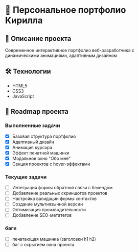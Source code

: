 # 🚀 Персональное портфолио Кирилла

## 📌 Описание проекта

Современное интерактивное портфолио веб-разработчика с динамическими анимациями, адаптивным дизайном

## 🛠 Технологии

- HTML5
- CSS3
- JavaScript

## 🎯 Roadmap проекта

### Выполненные задачи
- [x] Базовая структура портфолио
- [x] Адаптивный дизайн
- [x] Анимация курсора
- [x] Эффект печатной машинки
- [x] Модальное окно "Обо мне"
- [x] Секция проектов с hover-эффектами

### Текущие задачи
- [ ] Интеграция формы обратной связи с бэкендом
- [ ] Добавление реальных скриншотов проектов
- [ ] Настройка валидации формы контактов
- [ ] Создание мультиязычной версии
- [ ] Оптимизация производительности
- [ ] Добавление SEO-метатегов

### баги
- [ ] печатающая машинка (заголовки h1 h2)
- [ ] баг с окрытием окна проекта